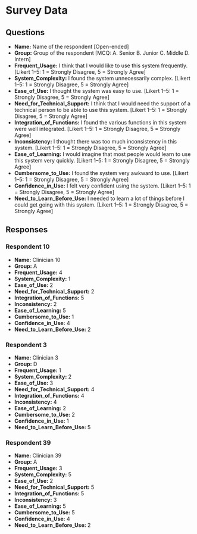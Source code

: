 # Survey Data

## Questions

- **Name:** Name of the respondent [Open-ended]
- **Group:** Group of the respondent [MCQ: A. Senior B. Junior C. Middle D. Intern]
- **Frequent_Usage:** I think that I would like to use this system frequently. [Likert 1–5: 1 = Strongly Disagree, 5 = Strongly Agree]
- **System_Complexity:** I found the system unnecessarily complex. [Likert 1–5: 1 = Strongly Disagree, 5 = Strongly Agree]
- **Ease_of_Use:** I thought the system was easy to use. [Likert 1–5: 1 = Strongly Disagree, 5 = Strongly Agree]
- **Need_for_Technical_Support:** I think that I would need the support of a technical person to be able to use this system. [Likert 1–5: 1 = Strongly Disagree, 5 = Strongly Agree]
- **Integration_of_Functions:** I found the various functions in this system were well integrated. [Likert 1–5: 1 = Strongly Disagree, 5 = Strongly Agree]
- **Inconsistency:** I thought there was too much inconsistency in this system. [Likert 1–5: 1 = Strongly Disagree, 5 = Strongly Agree]
- **Ease_of_Learning:** I would imagine that most people would learn to use this system very quickly. [Likert 1–5: 1 = Strongly Disagree, 5 = Strongly Agree]
- **Cumbersome_to_Use:** I found the system very awkward to use. [Likert 1–5: 1 = Strongly Disagree, 5 = Strongly Agree]
- **Confidence_in_Use:** I felt very confident using the system. [Likert 1–5: 1 = Strongly Disagree, 5 = Strongly Agree]
- **Need_to_Learn_Before_Use:** I needed to learn a lot of things before I could get going with this system. [Likert 1–5: 1 = Strongly Disagree, 5 = Strongly Agree]

## Responses

### Respondent 10

- **Name:** Clinician 10
- **Group:** A
- **Frequent_Usage:** 4
- **System_Complexity:** 1
- **Ease_of_Use:** 2
- **Need_for_Technical_Support:** 2
- **Integration_of_Functions:** 5
- **Inconsistency:** 2
- **Ease_of_Learning:** 5
- **Cumbersome_to_Use:** 1
- **Confidence_in_Use:** 4
- **Need_to_Learn_Before_Use:** 2

### Respondent 3

- **Name:** Clinician 3
- **Group:** D
- **Frequent_Usage:** 1
- **System_Complexity:** 2
- **Ease_of_Use:** 3
- **Need_for_Technical_Support:** 4
- **Integration_of_Functions:** 4
- **Inconsistency:** 4
- **Ease_of_Learning:** 2
- **Cumbersome_to_Use:** 2
- **Confidence_in_Use:** 1
- **Need_to_Learn_Before_Use:** 5

### Respondent 39

- **Name:** Clinician 39
- **Group:** A
- **Frequent_Usage:** 3
- **System_Complexity:** 5
- **Ease_of_Use:** 2
- **Need_for_Technical_Support:** 5
- **Integration_of_Functions:** 5
- **Inconsistency:** 3
- **Ease_of_Learning:** 5
- **Cumbersome_to_Use:** 5
- **Confidence_in_Use:** 4
- **Need_to_Learn_Before_Use:** 2
